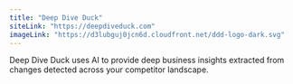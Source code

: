 ```yaml
---
title: "Deep Dive Duck"
siteLink: "https://deepdiveduck.com"
imageLink: "https://d3lubguj0jcn6d.cloudfront.net/ddd-logo-dark.svg"
---
```


Deep Dive Duck uses AI to provide deep business insights extracted from changes
detected across your competitor landscape.
